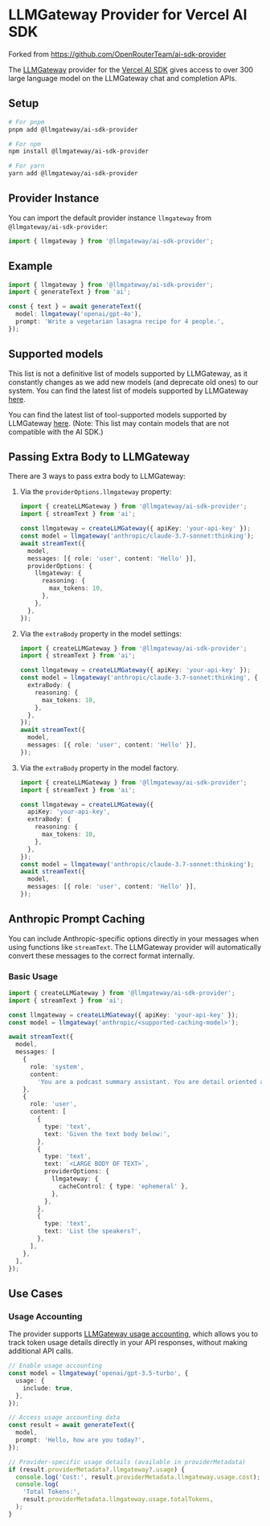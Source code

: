 # LLMGateway Provider for Vercel AI SDK

Forked from https://github.com/OpenRouterTeam/ai-sdk-provider

The [LLMGateway](https://llmgateway.io/) provider for the [Vercel AI SDK](https://sdk.vercel.ai/docs) gives access to over 300 large language model on the LLMGateway chat and completion APIs.

## Setup

```bash
# For pnpm
pnpm add @llmgateway/ai-sdk-provider

# For npm
npm install @llmgateway/ai-sdk-provider

# For yarn
yarn add @llmgateway/ai-sdk-provider
```

## Provider Instance

You can import the default provider instance `llmgateway` from `@llmgateway/ai-sdk-provider`:

```ts
import { llmgateway } from '@llmgateway/ai-sdk-provider';
```

## Example

```ts
import { llmgateway } from '@llmgateway/ai-sdk-provider';
import { generateText } from 'ai';

const { text } = await generateText({
  model: llmgateway('openai/gpt-4o'),
  prompt: 'Write a vegetarian lasagna recipe for 4 people.',
});
```

## Supported models

This list is not a definitive list of models supported by LLMGateway, as it constantly changes as we add new models (and deprecate old ones) to our system. You can find the latest list of models supported by LLMGateway [here](https://llmgateway.io/models).

You can find the latest list of tool-supported models supported by LLMGateway [here](https://llmgateway.io/models?order=newest&supported_parameters=tools). (Note: This list may contain models that are not compatible with the AI SDK.)

## Passing Extra Body to LLMGateway

There are 3 ways to pass extra body to LLMGateway:

1. Via the `providerOptions.llmgateway` property:

   ```typescript
   import { createLLMGateway } from '@llmgateway/ai-sdk-provider';
   import { streamText } from 'ai';

   const llmgateway = createLLMGateway({ apiKey: 'your-api-key' });
   const model = llmgateway('anthropic/claude-3.7-sonnet:thinking');
   await streamText({
     model,
     messages: [{ role: 'user', content: 'Hello' }],
     providerOptions: {
       llmgateway: {
         reasoning: {
           max_tokens: 10,
         },
       },
     },
   });
   ```

2. Via the `extraBody` property in the model settings:

   ```typescript
   import { createLLMGateway } from '@llmgateway/ai-sdk-provider';
   import { streamText } from 'ai';

   const llmgateway = createLLMGateway({ apiKey: 'your-api-key' });
   const model = llmgateway('anthropic/claude-3.7-sonnet:thinking', {
     extraBody: {
       reasoning: {
         max_tokens: 10,
       },
     },
   });
   await streamText({
     model,
     messages: [{ role: 'user', content: 'Hello' }],
   });
   ```

3. Via the `extraBody` property in the model factory.

   ```typescript
   import { createLLMGateway } from '@llmgateway/ai-sdk-provider';
   import { streamText } from 'ai';

   const llmgateway = createLLMGateway({
     apiKey: 'your-api-key',
     extraBody: {
       reasoning: {
         max_tokens: 10,
       },
     },
   });
   const model = llmgateway('anthropic/claude-3.7-sonnet:thinking');
   await streamText({
     model,
     messages: [{ role: 'user', content: 'Hello' }],
   });
   ```

## Anthropic Prompt Caching

You can include Anthropic-specific options directly in your messages when using functions like `streamText`. The LLMGateway provider will automatically convert these messages to the correct format internally.

### Basic Usage

```typescript
import { createLLMGateway } from '@llmgateway/ai-sdk-provider';
import { streamText } from 'ai';

const llmgateway = createLLMGateway({ apiKey: 'your-api-key' });
const model = llmgateway('anthropic/<supported-caching-model>');

await streamText({
  model,
  messages: [
    {
      role: 'system',
      content:
        'You are a podcast summary assistant. You are detail oriented and critical about the content.',
    },
    {
      role: 'user',
      content: [
        {
          type: 'text',
          text: 'Given the text body below:',
        },
        {
          type: 'text',
          text: `<LARGE BODY OF TEXT>`,
          providerOptions: {
            llmgateway: {
              cacheControl: { type: 'ephemeral' },
            },
          },
        },
        {
          type: 'text',
          text: 'List the speakers?',
        },
      ],
    },
  ],
});
```

## Use Cases

### Usage Accounting

The provider supports [LLMGateway usage accounting](https://llmgateway.io/docs/use-cases/usage-accounting), which allows you to track token usage details directly in your API responses, without making additional API calls.

```typescript
// Enable usage accounting
const model = llmgateway('openai/gpt-3.5-turbo', {
  usage: {
    include: true,
  },
});

// Access usage accounting data
const result = await generateText({
  model,
  prompt: 'Hello, how are you today?',
});

// Provider-specific usage details (available in providerMetadata)
if (result.providerMetadata?.llmgateway?.usage) {
  console.log('Cost:', result.providerMetadata.llmgateway.usage.cost);
  console.log(
    'Total Tokens:',
    result.providerMetadata.llmgateway.usage.totalTokens,
  );
}
```
